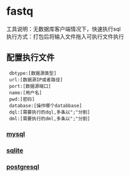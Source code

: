 # fastq
工具说明：无数据库客户端情况下，快速执行sql  
执行方式：打包后将输入文件拖入可执行文件执行

## 配置执行文件
     dbtype:[数据源类型]
     url:[数据源IP或者路径]
     port:[数据源端口]
     name:[用户名]
     pwd:[密码]
     database:[操作哪个databbase]
     dql:[需要执行的dql,多条以";"分割]
     dml:[需要执行的dml,多条以";"分割]
### [mysql](https://github.com/FateKFW/fastq/blob/master/demo/mysql.txt)
### [sqlite](https://github.com/FateKFW/fastq/blob/master/demo/sqlite.txt)
### [postgresql](https://github.com/FateKFW/fastq/blob/master/demo/pg.txt)
